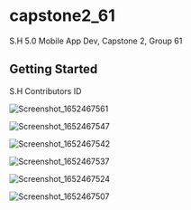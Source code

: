 # capstone2_61

S.H 5.0 Mobile App Dev, Capstone 2, Group 61

## Getting Started

S.H Contributors ID


![Screenshot_1652467561](https://user-images.githubusercontent.com/104461643/168355045-f94f8666-b172-44ea-aa78-50dd4fb7c2de.png)


![Screenshot_1652467547](https://user-images.githubusercontent.com/104461643/168354834-7aa4ff45-6c91-4b6b-a0cc-388de18be0e2.png)


![Screenshot_1652467542](https://user-images.githubusercontent.com/104461643/168354563-23914321-7c6d-4e07-8400-8b12f9024003.png)


![Screenshot_1652467537](https://user-images.githubusercontent.com/104461643/168353856-2072e995-5e09-4d6d-8d97-243cd295dc9f.png)


![Screenshot_1652467524](https://user-images.githubusercontent.com/104461643/168353435-a56f25da-47fa-42d1-9ba4-422d8921861d.png)


![Screenshot_1652467507](https://user-images.githubusercontent.com/104461643/168353221-5b18fe6e-d289-40ee-b09a-288bf234bbe1.png)






